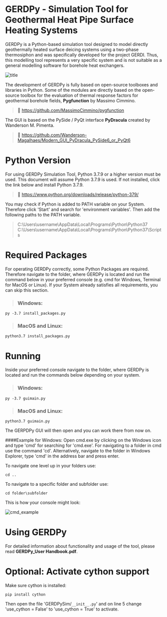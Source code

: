 # GERDPy - Simulation Tool for Geothermal Heat Pipe Surface Heating Systems

GERDPy is a Python-based simulation tool designed to model directly geothermally heated surface deicing systems using
a two-phase thermosiphon and was specifically developed for the project GERDI. Thus, this modelling tool represents a 
very specific system and is not suitable as a general modelling software for borehole heat exchangers.

![title](https://user-images.githubusercontent.com/77793428/214841221-70ab81fb-b504-46df-9ef2-10c96380eec9.png)

The development of GERDPy is fully based on open-source toolboxes and libraries in Python. Some of the modules are 
directly based on the open-source toolbox for the evaluation of thermal response factors for geothermal borehole 
fields, **Pygfunction** by Massimo Cimmino. 
> 🔗 https://github.com/MassimoCimmino/pygfunction

The GUI is based on the PySide / PyQt interface **PyDracula** created by Wanderson M. Pimenta.
> 🔗 https://github.com/Wanderson-Magalhaes/Modern_GUI_PyDracula_PySide6_or_PyQt6

# Python Version
 For using GERDPy Simulation Tool, Python 3.7.9 or a higher version must be used. This document will assume Python 3.7.9 is used.
 If not installed, click the link below and install Python 3.7.9.
> 🔗 https://www.python.org/downloads/release/python-379/

You may check if Python is added to PATH variable on your System. Therefore click 'Start' and search for 'environment variables'.
Then add the following paths to the PATH variable.
> C:\Users\username\AppData\Local\Programs\Python\Python37\
> C:\Users\username\AppData\Local\Programs\Python\Python37\Scripts

# Required Packages
For operating GERDPy correctly, some Python Packages are required. Therefore navigate to the folder, where GERDPy is located 
and run the command below in your preferred console (e.g. cmd for Windows, Terminal for MacOS or Linux).
If your System already satisfies all requirements, you can skip this section.
> ### **Windows**:
```console
py -3.7 install_packages.py
```
> ### **MacOS and Linux**:
```console
python3.7 install_packages.py 
```

# Running
Inside your preferred console navigate to the folder, where GERDPy is located and run the commands below depending on your system.

> ### **Windows**:
```console
py -3.7 guimain.py
```
> ### **MacOS and Linux**:
```console
python3.7 guimain.py 
```
The GERPDPy GUI will then open and you can work there from now on.

####Example for Windows:
Open cmd.exe by clicking on the Windows icon and type 'cmd' for searching for 'cmd.exe'. For navigating to a folder in cmd use the command 'cd'.
Alternatively, navigate to the folder in Windows Explorer, type 'cmd' in the address bar and press enter.

To navigate one level up in your folders use:
```console
cd ..
```
To navigate to a specific folder and subfolder use:
```console
cd folder\subfolder
```
This is how your console might look: 

![cmd_example](https://github.com/zae-bayern/GERDPy/assets/77793428/1b69a326-45f2-42f9-9473-b5847eee3c7e)

# Using GERDPy
For detailed information about functionality and usage of the tool, please read **GERDPy_User Handbook.pdf**.

# Optional: Activate cython support
Make sure cython is installed:
```console
pip install cython
```

Then open the file 'GERDPySim/`__init__.py`' and on line 5 change 'use_cython = False' to 'use_cython = True' to activate.
